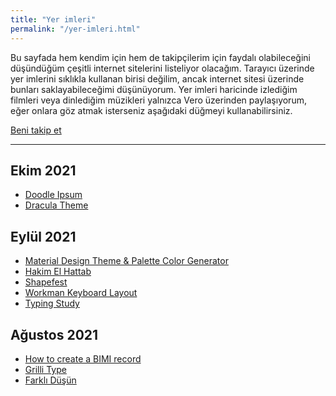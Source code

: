 ```yaml
---
title: "Yer imleri"
permalink: "/yer-imleri.html"
---
```

Bu sayfada hem kendim için hem de takipçilerim için faydalı olabileceğini düşündüğüm çeşitli internet sitelerini listeliyor olacağım. Tarayıcı üzerinde yer imlerini sıklıkla kullanan birisi değilim, ancak internet sitesi üzerinde bunları saklayabileceğimi düşünüyorum. Yer imleri haricinde izlediğim filmleri veya dinlediğim müzikleri yalnızca Vero üzerinden paylaşıyorum, eğer onlara göz atmak isterseniz aşağıdaki düğmeyi kullanabilirsiniz.

<a class="btn btn-warning" href="https://vero.co/tolgaaaltas/">Beni takip et</a>

---

## Ekim 2021
- [Doodle Ipsum](https://doodleipsum.com/)
- [Dracula Theme](https://draculatheme.com/)

## Eylül 2021

- [Material Design Theme & Palette Color Generator](http://mcg.mbitson.com/)
- [Hakim El Hattab](https://hakim.se)
- [Shapefest](https://www.shapefest.com)
- [Workman Keyboard Layout](https://workmanlayout.org)
- [Typing Study](https://www.typingstudy.com/tr-turkish_q-2/)


## Ağustos 2021

- [How to create a BIMI record](https://www.dmarcanalyzer.com/bimi/how-to-create-a-bimi-record/)
- [Grilli Type](https://www.grillitype.com)
- [Farklı Düşün](https://farkli-dusun.simplecast.com/)
